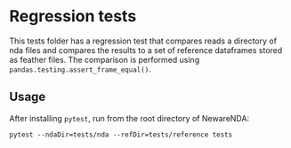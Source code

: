 # Regression tests
This tests folder has a regression test that compares reads a directory of nda files and compares the results to a set of reference dataframes stored as feather files. The comparison is performed using `pandas.testing.assert_frame_equal()`. 

## Usage
After installing `pytest`, run from the root directory of NewareNDA:

```pytest --ndaDir=tests/nda --refDir=tests/reference tests```
